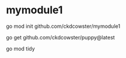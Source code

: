 # mymodule1

go mod init github.com/ckdcowster/mymodule1

go get github.com/ckdcowster/puppy@latest

go mod tidy

